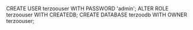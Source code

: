 CREATE USER terzoouser WITH PASSWORD 'admin';
ALTER ROLE terzoouser WITH CREATEDB;
CREATE DATABASE terzoodb WITH OWNER terzoouser;

